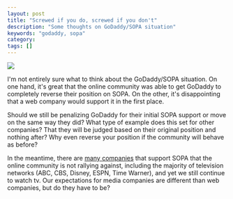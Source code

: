 ```yaml
---
layout: post
title: "Screwed if you do, screwed if you don't"
description: "Some thoughts on GoDaddy/SOPA situation"
keywords: "godaddy, sopa"
category:
tags: []
---
```


<img src="http://timenerdworld.files.wordpress.com/2011/12/godaddy-logo.jpg?w=300&amp;h=200&amp;crop=1"/>

<p>I'm not entirely sure what to think about the GoDaddy/SOPA situation. On one hand, it's great that the online community was able to get GoDaddy to completely reverse their position on SOPA. On the other, it's disappointing that a web company would support it in the first place.</p>

<p>Should we still be penalizing GoDaddy for their initial SOPA support or move on the same way they did? What type of example does this set for other companies? That they will be judged based on their original position and nothing after? Why even reverse your position if the community will behave as before?</p>

<p>In the meantime, there are <a href="http://www.scribd.com/doc/76607770/Updated-SOPA-Supporters">many companies</a> that support SOPA that the online community is not rallying against, including the majority of television networks (ABC, CBS, Disney, ESPN, Time Warner), and yet we still continue to watch tv. Our expectations for media companies are different than web companies, but do they have to be?</p>
